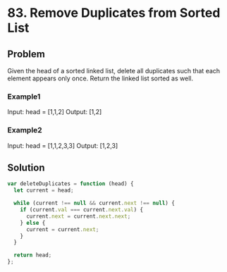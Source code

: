 # 83. Remove Duplicates from Sorted List

## Problem

Given the head of a sorted linked list, delete all duplicates such that each element appears only once. Return the linked list sorted as well.

### Example1

Input: head = [1,1,2]
Output: [1,2]

### Example2

Input: head = [1,1,2,3,3]
Output: [1,2,3]

## Solution

```javascript
var deleteDuplicates = function (head) {
  let current = head;

  while (current !== null && current.next !== null) {
    if (current.val === current.next.val) {
      current.next = current.next.next;
    } else {
      current = current.next;
    }
  }

  return head;
};
```
